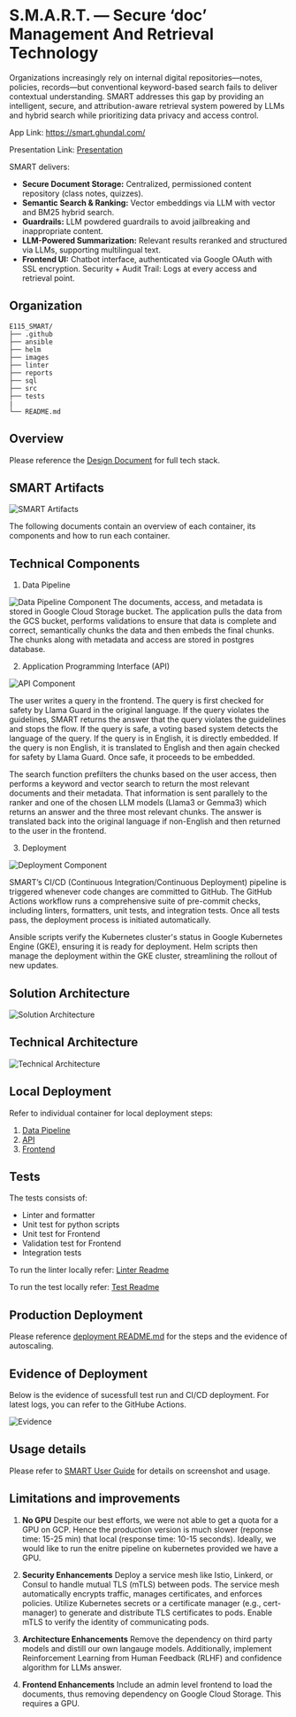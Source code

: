 # S.M.A.R.T. — Secure ‘doc’ Management And Retrieval Technology

Organizations increasingly rely on internal digital repositories—notes, policies, records—but conventional keyword-based search fails to deliver contextual understanding. SMART addresses this gap by providing an intelligent, secure, and attribution-aware retrieval system powered by LLMs and hybrid search while prioritizing data privacy and access control.

App Link: https://smart.ghundal.com/

Presentation Link: [Presentation](./reports/MS5_SMART_Final.pptx)

SMART delivers:

- **Secure Document Storage:** Centralized, permissioned content repository (class notes, quizzes).
- **Semantic Search & Ranking:** Vector embeddings via LLM with vector and BM25 hybrid search.
- **Guardrails:** LLM powdered guardrails to avoid jailbreaking and inappropriate content.
- **LLM-Powered Summarization:** Relevant results reranked and structured via LLMs, supporting multilingual text.
- **Frontend UI:** Chatbot interface, authenticated via Google OAuth with SSL encryption.
  Security + Audit Trail: Logs at every access and retrieval point.

## **Organization**

```
E115_SMART/
├── .github
├── ansible
├── helm
├── images
├── linter
├── reports
├── sql
├── src
├── tests
|
└── README.md
```

## **Overview**

Please reference the [Design Document](./reports/Design_Document.pdf) for full tech stack.

## **SMART Artifacts**

![SMART Artifacts](./images/artifacts.png)

The following documents contain an overview of each container, its components and how to run each container.

## **Technical Components**

1. Data Pipeline

![Data Pipeline Component](./images/DataPipeline.png)
The documents, access, and metadata is stored in Google Cloud Storage bucket. The application pulls the data from the GCS bucket, performs validations to ensure that data is complete and correct, semantically chunks the data and then embeds the final chunks. The chunks along with metadata and access are stored in postgres database.

2. Application Programming Interface (API)

![API Component](./images/API.png)

The user writes a query in the frontend. The query is first checked for safety by Llama Guard in the original language. If the query violates the guidelines, SMART returns the answer that the query violates the guidelines and stops the flow. If the query is safe, a voting based system detects the language of the query. If the query is in English, it is directly embedded. If the query is non English, it is translated to English and then again checked for safety by Llama Guard. Once safe, it proceeds to be embedded.

The search function prefilters the chunks based on the user access, then performs a keyword and vector search to return the most relevant documents and their metadata. That information is sent parallely to the ranker and one of the chosen LLM models (Llama3 or Gemma3) which returns an answer and the three most relevant chunks. The answer is translated back into the original language if non-English and then returned to the user in the frontend.

3. Deployment

![Deployment Component](./images/deployment.png)

SMART’s CI/CD (Continuous Integration/Continuous Deployment) pipeline is triggered whenever code changes are committed to GitHub. The GitHub Actions workflow runs a comprehensive suite of pre-commit checks, including linters, formatters, unit tests, and integration tests. Once all tests pass, the deployment process is initiated automatically.

Ansible scripts verify the Kubernetes cluster's status in Google Kubernetes Engine (GKE), ensuring it is ready for deployment. Helm scripts then manage the deployment within the GKE cluster, streamlining the rollout of new updates.

## **Solution Architecture**

![Solution Architecture](./images/solutionArchitecture.png)

## **Technical Architecture**

![Technical Architecture](./images/technicalArchitecture.png)

## **Local Deployment**

Refer to individual container for local deployment steps:

1. [Data Pipeline](./src/datapipeline/README.md)
2. [API](./src/api/README.md)
3. [Frontend](./src/frontend/README.md)

## **Tests**

The tests consists of:

- Linter and formatter
- Unit test for python scripts
- Unit test for Frontend
- Validation test for Frontend
- Integration tests

To run the linter locally refer:
[Linter Readme](/linters/README.md)

To run the test locally refer:
[Test Readme](/tests/README.md)

## **Production Deployment**

Please reference [deployment README.md](/helm/README.md) for the steps and the evidence of autoscaling.

## **Evidence of Deployment**

Below is the evidence of sucessfull test run and CI/CD deployment.
For latest logs, you can refer to the GitHube Actions.

![Evidence](/images/Evidence_Deployment.png)

## **Usage details**

Please refer to [SMART User Guide](/reports/SMART_UserGuide.pdf) for details on screenshot and usage.

## **Limitations and improvements**

1. **No GPU**
   Despite our best efforts, we were not able to get a quota for a GPU on GCP. Hence the production version is much slower (reponse time: 15-25 min) that local (response time: 10-15 seconds). Ideally, we would like to run the enitre pipeline on kubernetes provided we have a GPU.

2. **Security Enhancements**
   Deploy a service mesh like Istio, Linkerd, or Consul to handle mutual TLS (mTLS) between pods. The service mesh automatically encrypts traffic, manages certificates, and enforces policies. Utilize Kubernetes secrets or a certificate manager (e.g., cert-manager) to generate and distribute TLS certificates to pods. Enable mTLS to verify the identity of communicating pods.

3. **Architecture Enhancements**
   Remove the dependency on third party models and distill our own langauge models. Additionally, implement Reinforcement Learning from Human Feedback (RLHF) and confidence algorithm for LLMs answer.

4. **Frontend Enhancements**
   Include an admin level frontend to load the documents, thus removing dependency on Google Cloud Storage. This requires a GPU.
